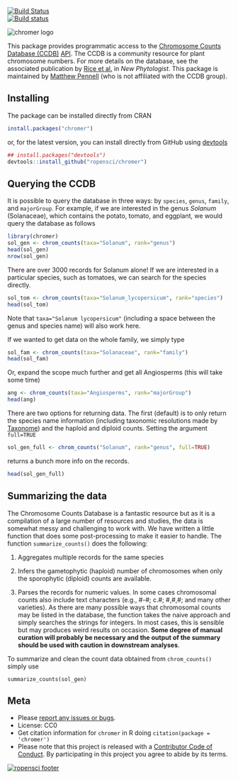 [![Build Status](https://travis-ci.org/ropensci/chromer.svg?branch=master)](https://travis-ci.org/ropensci/chromer)   
[![Build status](https://ci.appveyor.com/api/projects/status/b1xjatd4i1gx1o6n?svg=true)](https://ci.appveyor.com/project/karthik/chromer)

![chromer logo](https://github.com/ropensci/chromer/raw/master/extra/logo.png)

This package provides programmatic access to the [Chromosome Counts Database (CCDB)](http://ccdb.tau.ac.il/home/) [API](http://ccdb.tau.ac.il/services/). The CCDB is a community resource for plant chromosome numbers. For more details on the database, see the associated publication by [Rice et al.](http://onlinelibrary.wiley.com/doi/10.1111/nph.13191/full) in *New Phytologist*. This package is maintained by [Matthew Pennell](http://mwpennell.github.io/) (who is not affiliated with the CCDB group).

## Installing
The package can be installed directly from CRAN

```r
install.packages("chromer")
```

or, for the latest version, you can install directly from GitHub using [devtools](http://github.com/hadley/devtools)

```r
## install.packages("devtools")
devtools::install_github("ropensci/chromer")
```

## Querying the CCDB

It is possible to query the database in three ways: by `species`, `genus`, `family`, and `majorGroup`. For example, if we are interested in the genus *Solanum* (Solanaceae), which contains the potato, tomato, and eggplant, we would query the database as follows

```r
library(chromer)
sol_gen <- chrom_counts(taxa="Solanum", rank="genus")
head(sol_gen)
nrow(sol_gen)
```

There are over 3000 records for Solanum alone! If we are interested in a particular species, such as tomatoes, we can search for the species directly. 

```r
sol_tom <- chrom_counts(taxa="Solanum_lycopersicum", rank="species")
head(sol_tom)
```

Note that `taxa="Solanum lycopersicum"` (including a space between the genus and species name) will also work here.

If we wanted to get data on the whole family, we simply type

```r
sol_fam <- chrom_counts(taxa="Solanaceae", rank="family")
head(sol_fam)
```

Or, expand the scope much further and get all Angiosperms (this will take some time)

```r
ang <- chrom_counts(taxa="Angiosperms", rank="majorGroup")
head(ang)
```

There are two options for returning data. The first (default) is to only return the species name information (including taxonomic resolutions made by [Taxonome](http://taxonome.bitbucket.org/)) and the haploid and diploid counts. Setting the argument 
`full=TRUE`

```r
sol_gen_full <- chrom_counts("Solanum", rank="genus", full=TRUE)
```

returns a bunch more info on the records.

```r
head(sol_gen_full)
```

## Summarizing the data

The Chromosome Counts Database is a fantastic resource but as it is a compilation of a large number of resources and studies, the data is somewhat messy and challenging to work with. We have written a little function that does some post-processing to make it easier to handle. The function `summarize_counts()` does the following:

1. Aggregates multiple records for the same species

2. Infers the gametophytic (haploid) number of chromosomes when only the sporophytic (diploid) counts are available. 

3. Parses the records for numeric values. In some cases chromosomal counts also include text characters (e.g., #-#; c.#; #,#,#; and many other varieties). As there are many possible ways that chromosomal counts may be listed in the database, the function takes the naive approach and simply searches the strings for integers. In most cases, this is sensible but may produces weird results on occasion. **Some degree of manual curation will probably be necessary and the output of the summary should be used with caution in downstream analyses**.

To summarize and clean the count data obtained from `chrom_counts()` simply use
```
summarize_counts(sol_gen)
``` 

## Meta

* Please [report any issues or bugs](https://github.com/ropensci/chromer/issues).
* License: CC0
* Get citation information for `chromer` in R doing `citation(package = 'chromer')`
* Please note that this project is released with a [Contributor Code of Conduct](CONDUCT.md). By participating in this project you agree to abide by its terms.

[![ropensci footer](http://ropensci.org/public_images/github_footer.png)](http://ropensci.org)
